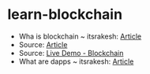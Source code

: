 # learn-blockchain

- Wha is blockchain ~ itsrakesh: [Article](https://blog.itsrakesh.co/what-is-blockchain-how-does-it-work)
- Source: [Article](https://blog.itsrakesh.co/what-is-blockchain-how-does-it-work)
- Source: [Live Demo - Blockchain](https://guggero.github.io/blockchain-demo/#!/block)
- What are dapps ~ itsrakesh: [Article](https://blog.itsrakesh.co/what-are-dapps-how-they-are-different-from-normal-apps)
